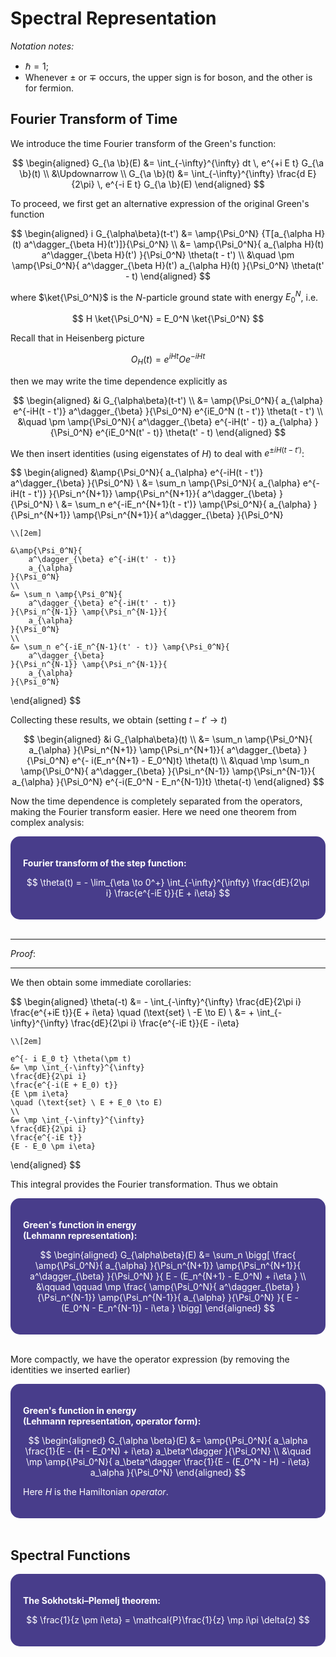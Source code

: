 <style>
    .katex {
        font-size: 1.1em;
    }
    .remark {
        border-radius: 15px;
        padding: 20px;
        background-color: SeaGreen;
        color: White;
    }
    .result {
        border-radius: 15px;
        padding: 20px;
        background-color: DarkSlateBlue;
        color: White;
    }
    .imgtext{
        display: flex;
        align-items: center;
        justify-content: center;
    }
</style>

# Spectral Representation

*Notation notes:*

- $\hbar = 1$;
- Whenever $\pm$ or $\mp$ occurs, the upper sign is for boson, and the other is for fermion.

## Fourier Transform of Time

We introduce the time Fourier transform of the Green's function:

$$
\begin{aligned}
    G_{\a \b}(E)
    &= \int_{-\infty}^{\infty} dt \, 
    e^{+i E t} G_{\a \b}(t)
    \\ &\Updownarrow \\
    G_{\a \b}(t)
    &= \int_{-\infty}^{\infty} \frac{d E}{2\pi} \, 
    e^{-i E t} G_{\a \b}(E)
\end{aligned}
$$

To proceed, we first get an alternative expression of the original Green's function 

$$
\begin{aligned}
    i G_{\alpha\beta}(t-t')
    &= \amp{\Psi_0^N}
    {T[a_{\alpha H}(t) a^\dagger_{\beta H}(t')]}{\Psi_0^N}
    \\
    &= \amp{\Psi_0^N}{
        a_{\alpha H}(t) a^\dagger_{\beta H}(t')
    }{\Psi_0^N} \theta(t - t')
    \\ &\quad
    \pm \amp{\Psi_0^N}{
        a^\dagger_{\beta H}(t') a_{\alpha H}(t)
    }{\Psi_0^N} \theta(t' - t)
\end{aligned}
$$

where $\ket{\Psi_0^N}$ is the $N$-particle ground state with energy $E_0^N$, i.e.

$$
H \ket{\Psi_0^N} = E_0^N \ket{\Psi_0^N}
$$

Recall that in Heisenberg picture

$$
O_H(t) = e^{iHt} O e^{-iHt}
$$

then we may write the time dependence explicitly as

$$
\begin{aligned}
    &i G_{\alpha\beta}(t-t')
    \\
    &= \amp{\Psi_0^N}{
        a_{\alpha} e^{-iH(t - t')} 
        a^\dagger_{\beta}
    }{\Psi_0^N} e^{iE_0^N (t - t')} \theta(t - t')
    \\ &\quad
    \pm \amp{\Psi_0^N}{
        a^\dagger_{\beta} e^{-iH(t' - t)}
        a_{\alpha}
    }{\Psi_0^N} e^{iE_0^N(t' - t)} \theta(t' - t)
\end{aligned}
$$

We then insert identities (using eigenstates of $H$) to deal with $e^{\pm iH(t-t')}$: 

$$
\begin{aligned}
    &\amp{\Psi_0^N}{
        a_{\alpha} e^{-iH(t - t')} 
        a^\dagger_{\beta}
    }{\Psi_0^N}
    \\
    &= \sum_n \amp{\Psi_0^N}{
        a_{\alpha} e^{-iH(t - t')} 
    }{\Psi_n^{N+1}} \amp{\Psi_n^{N+1}}{
        a^\dagger_{\beta}
    }{\Psi_0^N}
    \\
    &= \sum_n e^{-iE_n^{N+1}(t - t')} \amp{\Psi_0^N}{
        a_{\alpha}
    }{\Psi_n^{N+1}} \amp{\Psi_n^{N+1}}{
        a^\dagger_{\beta}
    }{\Psi_0^N}

    \\[2em]

    &\amp{\Psi_0^N}{
        a^\dagger_{\beta} e^{-iH(t' - t)}
        a_{\alpha}
    }{\Psi_0^N}
    \\
    &= \sum_n \amp{\Psi_0^N}{
        a^\dagger_{\beta} e^{-iH(t' - t)}
    }{\Psi_n^{N-1}} \amp{\Psi_n^{N-1}}{
        a_{\alpha}
    }{\Psi_0^N}
    \\
    &= \sum_n e^{-iE_n^{N-1}(t' - t)} \amp{\Psi_0^N}{
        a^\dagger_{\beta}
    }{\Psi_n^{N-1}} \amp{\Psi_n^{N-1}}{
        a_{\alpha}
    }{\Psi_0^N}
\end{aligned}
$$

Collecting these results, we obtain (setting $t - t' \to t$)

$$
\begin{aligned}
    &i G_{\alpha\beta}(t)
    \\
    &= \sum_n \amp{\Psi_0^N}{
        a_{\alpha}
    }{\Psi_n^{N+1}} \amp{\Psi_n^{N+1}}{
        a^\dagger_{\beta}
    }{\Psi_0^N} e^{- i(E_n^{N+1} - E_0^N)t} 
    \theta(t)
    \\ &\quad
    \mp \sum_n \amp{\Psi_0^N}{
        a^\dagger_{\beta}
    }{\Psi_n^{N-1}} \amp{\Psi_n^{N-1}}{
        a_{\alpha}
    }{\Psi_0^N} e^{-i(E_0^N - E_n^{N-1})t} 
    \theta(-t)
\end{aligned}
$$

<!-- <div class="remark">

*Remark*: It is implicitly assumed that states with more particles always has larger energy, therefore

$$
E_n^{N+1} - E_0^N > 0, \quad
E_0^N - E_n^{N-1} > 0
$$

</div><br> -->

Now the time dependence is completely separated from the operators, making the Fourier transform easier. Here we need one theorem from complex analysis:

<div class="result">

**Fourier transform of the step function:**

$$
\theta(t) = - \lim_{\eta \to 0^+}
\int_{-\infty}^{\infty} \frac{dE}{2\pi i} 
\frac{e^{-iE t}}{E + i\eta}
$$

</div><br>

----

*Proof*:

----

We then obtain some immediate corollaries:

$$
\begin{aligned}
    \theta(-t) &= - \int_{-\infty}^{\infty} 
    \frac{dE}{2\pi i} 
    \frac{e^{+iE t}}{E + i\eta}
    \quad (\text{set} \ -E \to E)
    \\
    &= + \int_{-\infty}^{\infty} 
    \frac{dE}{2\pi i} 
    \frac{e^{-iE t}}{E - i\eta}
    
    \\[2em]

    e^{- i E_0 t} \theta(\pm t)
    &= \mp \int_{-\infty}^{\infty} 
    \frac{dE}{2\pi i} 
    \frac{e^{-i(E + E_0) t}}
    {E \pm i\eta}
    \quad (\text{set} \ E + E_0 \to E)
    \\
    &= \mp \int_{-\infty}^{\infty} 
    \frac{dE}{2\pi i}
    \frac{e^{-iE t}}
    {E - E_0 \pm i\eta}
\end{aligned}
$$

This integral provides the Fourier transformation. Thus we obtain 

<div class="result">

**Green's function in energy <br>(Lehmann representation):**

$$
\begin{aligned}
    G_{\alpha\beta}(E)
    &= \sum_n \bigg[ 
        \frac{
            \amp{\Psi_0^N}{
                a_{\alpha}
            }{\Psi_n^{N+1}} \amp{\Psi_n^{N+1}}{
                a^\dagger_{\beta}
            }{\Psi_0^N}
        }{
            E - (E_n^{N+1} - E_0^N) + i\eta
        } \\ &\qquad \qquad
        \mp \frac{
            \amp{\Psi_0^N}{
                a^\dagger_{\beta}
            }{\Psi_n^{N-1}} \amp{\Psi_n^{N-1}}{
                a_{\alpha}
            }{\Psi_0^N}
        }{
            E - (E_0^N - E_n^{N-1}) - i\eta
        }
    \bigg]
\end{aligned}
$$

</div><br>

More compactly, we have the operator expression (by removing the identities we inserted earlier)

<div class="result">

**Green's function in energy <br>(Lehmann representation, operator form):**

$$
\begin{aligned}
    G_{\alpha \beta}(E)
    &= \amp{\Psi_0^N}{
        a_\alpha 
        \frac{1}{E - (H - E_0^N) + i\eta}
        a_\beta^\dagger
    }{\Psi_0^N}
    \\ &\quad
    \mp \amp{\Psi_0^N}{
        a_\beta^\dagger 
        \frac{1}{E - (E_0^N - H) - i\eta}
        a_\alpha
    }{\Psi_0^N}
\end{aligned}
$$

Here $H$ is the Hamiltonian *operator*.

</div><br>

## Spectral Functions

<div class="result">

**The Sokhotski–Plemelj theorem:**

$$
\frac{1}{z \pm i\eta}
= \mathcal{P}\frac{1}{z} \mp i\pi \delta(z)
$$

</div><br>
